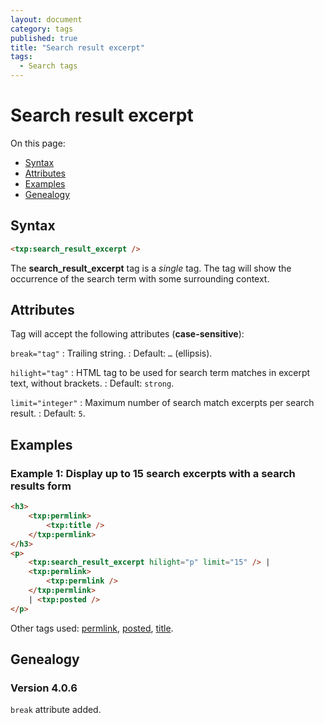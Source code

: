 ```yaml
---
layout: document
category: tags
published: true
title: "Search result excerpt"
tags:
  - Search tags
---
```


# Search result excerpt

On this page:

* [Syntax](#syntax)
* [Attributes](#attributes)
* [Examples](#examples)
* [Genealogy](#genealogy)

## Syntax

~~~ html
<txp:search_result_excerpt />
~~~

The **search_result_excerpt** tag is a *single* tag. The tag will show the occurrence of the search term with some surrounding context.

## Attributes

Tag will accept the following attributes (**case-sensitive**):

`break="tag"`
: Trailing string.
: Default: `…` (ellipsis).

`hilight="tag"`
: HTML tag to be used for search term matches in excerpt text, without brackets.
: Default: `strong`.

`limit="integer"`
: Maximum number of search match excerpts per search result.
: Default: `5`.

## Examples

### Example 1: Display up to 15 search excerpts with a search results form

~~~ html
<h3>
    <txp:permlink>
        <txp:title />
    </txp:permlink>
</h3>
<p>
    <txp:search_result_excerpt hilight="p" limit="15" /> |
    <txp:permlink>
        <txp:permlink />
    </txp:permlink>
    | <txp:posted />
</p>
~~~

Other tags used: [permlink](permlink), [posted](posted), [title](title).

## Genealogy

### Version 4.0.6

`break` attribute added.

